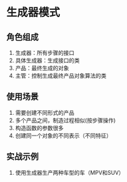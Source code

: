# 生成器模式
## 角色组成
1. 生成器：所有步骤的接口
2. 具体生成器：生成接口的类
3. 产品：最终生成的对象
4. 主管：控制生成最终产品对象算法的类


## 使用场景
1. 需要创建不同形式的产品
2. 多个产品之间，制造过程相似(按步骤操作)
3. 构造函数的参数很多
4. 创建同一个对象的不同表示（不同特征）

## 实战示例
1. 使用生成器生产两种车型的车（MPV和SUV）
